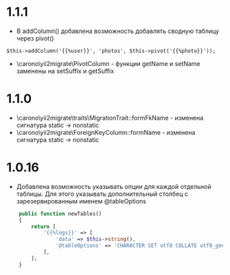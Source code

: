 1.1.1
=====
* В addColumn() добавлена возможность добавлять сводную таблицу через pivot() 
```
$this->addColumn('{{%user}}', 'photos', $this->pivot('{{%photo}}'));
```
* \carono\yii2migrate\PivotColumn - функции getName и setName заменены на setSuffix и getSuffix

1.1.0
=====
* \carono\yii2migrate\traits\MigrationTrait::formFkName - изменена сигнатура static -> nonstatic
* \carono\yii2migrate\ForeignKeyColumn::formName - изменена сигнатура static -> nonstatic 

1.0.16
======
* Добавлена возможность указывать опции для каждой отдельной таблицы. Для этого указывать дополнительный столбец с зарезервированным именем @tableOptions

```php
    public function newTables()
    {
        return [
            '{{%logs}}' => [
                'data' => $this->string(),
                '@tableOptions' => 'CHARACTER SET utf8 COLLATE utf8_general_ci ENGINE=MyISAM'
            ],
        ];
    }
```